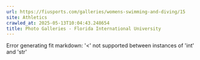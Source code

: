 ```yaml
---
url: https://fiusports.com/galleries/womens-swimming-and-diving/15
site: Athletics
crawled_at: 2025-05-13T10:04:43.248654
title: Photo Galleries - Florida International University
---
```


Error generating fit markdown: '<' not supported between instances of 'int' and 'str'